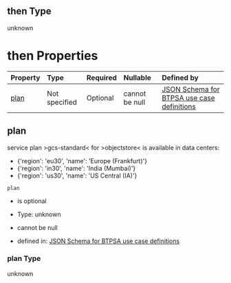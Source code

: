 ## then Type

unknown

# then Properties

| Property      | Type          | Required | Nullable       | Defined by                                                                                                                                                                                                                                      |
| :------------ | :------------ | :------- | :------------- | :---------------------------------------------------------------------------------------------------------------------------------------------------------------------------------------------------------------------------------------------- |
| [plan](#plan) | Not specified | Optional | cannot be null | [JSON Schema for BTPSA use case definitions](btpsa-usecase-properties-services-items-allof-1-then-allof-78-then-allof-1-then-properties-plan.md "undefined#/properties/services/items/allOf/1/then/allOf/78/then/allOf/1/then/properties/plan") |

## plan

service plan >gcs-standard< for >objectstore< is available in data centers:

*   {'region': 'eu30', 'name': 'Europe (Frankfurt)'}
*   {'region': 'in30', 'name': 'India (Mumbai)'}
*   {'region': 'us30', 'name': 'US Central (IA)'}

`plan`

*   is optional

*   Type: unknown

*   cannot be null

*   defined in: [JSON Schema for BTPSA use case definitions](btpsa-usecase-properties-services-items-allof-1-then-allof-78-then-allof-1-then-properties-plan.md "undefined#/properties/services/items/allOf/1/then/allOf/78/then/allOf/1/then/properties/plan")

### plan Type

unknown
